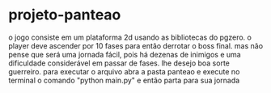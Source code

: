 # projeto-panteao
o jogo consiste em um plataforma 2d usando as bibliotecas do pgzero. o player deve ascender por 10 fases para então derrotar o boss final. mas não pense que será uma jornada fácil, pois há dezenas de inimigos e uma dificuldade considerável em passar de fases. lhe desejo boa sorte guerreiro. 
para executar o arquivo abra a pasta panteao e execute no terminal o comando "python main.py" e então parta para sua jornada
